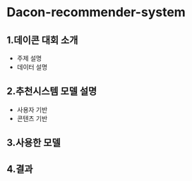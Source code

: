 # Dacon-recommender-system

## 1.데이콘 대회 소개
  - 주제 설명
  - 데이터 설명

## 2.추천시스템 모델 설명
  - 사용자 기반
  - 콘텐츠 기반

## 3.사용한 모델

## 4.결과 
